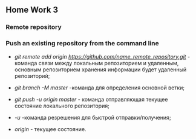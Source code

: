 ## Home Work 3

### Remote repository

### Push an existing repository from the command line

* *git remote add origin https://github.com/name_remote_repository.git* - команда связи между локальным репозиторием и удаленным, основным репозиторием хранения информации будет удаленный репозиторий;

* *git branch -M master* -команда для определения основной ветки;

* *git push -u origin master* - команда отправляющая текущее состояние локального репозитория;
* *-u* -команда резрешения для быстрой отправки/получения;
* *origin* - текущее состояние.